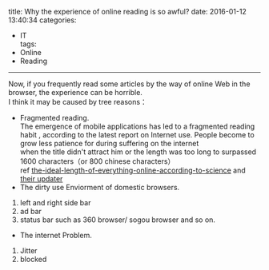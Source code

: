 title: Why the experience of online reading is so awful?
date: 2016-01-12 13:40:34
categories: 
- IT    
tags: 
- Online
- Reading
---
Now, if you  frequently read some articles by the way of online Web in the browser, the experience can be horrible.  
I think it may be caused by tree reasons：
+ Fragmented reading.  
The emergence of mobile applications  has led to a fragmented reading habit , according to the latest report on Internet use.
People become to grow less patience for during suffering  on the internet   
when the title didn't attract him or the length was too long to surpassed 1600 characters（or 800 chinese characters）  
ref [the-ideal-length-of-everything-online-according-to-science](https://blog.bufferapp.com/the-ideal-length-of-everything-online-according-to-science)
and [their updater](https://blog.bufferapp.com/optimal-length-social-media) 
+ The dirty use Enviorment of domestic browsers.
 1. left and right side bar
 2. ad bar 
 3. status bar 
 such as 360 browser/ sogou browser and so on.
+ The internet Problem.  
 1. Jitter
 2. blocked
